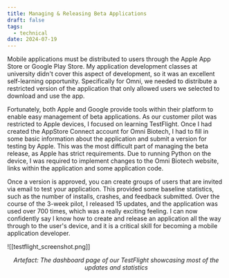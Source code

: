 ```yaml
---
title: Managing & Releasing Beta Applications
draft: false
tags:
  - technical
date: 2024-07-19
---
```

 Mobile applications must be distributed to users through the Apple App Store or Google Play Store. My application development classes at university didn't cover this aspect of development, so it was an excellent self-learning opportunity. Specifically for Omni, we needed to distribute a restricted version of the application that only allowed users we selected to download and use the app. 

Fortunately, both Apple and Google provide tools within their platform to enable easy management of beta applications. As our customer pilot was restricted to Apple devices, I focused on learning TestFlight. Once I had created the AppStore Connect account for Omni Biotech, I had to fill in some basic information about the application and submit a version for testing by Apple. This was the most difficult part of managing the beta release, as Apple has strict requirements. Due to running Python on the device, I was required to implement changes to the Omni Biotech website, links within the application and some application code.  

Once a version is approved, you can create groups of users that are invited via email to test your application. This provided some baseline statistics, such as the number of installs, crashes, and feedback submitted. Over the course of the 3-week pilot, I released 15 updates, and the application was used over 700 times, which was a really exciting feeling. I can now confidently say I know how to create and release an application all the way through to the user's device, and it is a critical skill for becoming a mobile application developer.

![[testflight_screenshot.png]]
<p style="text-align: center; font-style: italic;">Artefact: The dashboard page of our TestFlight showcasing most of the updates and statistics</p>